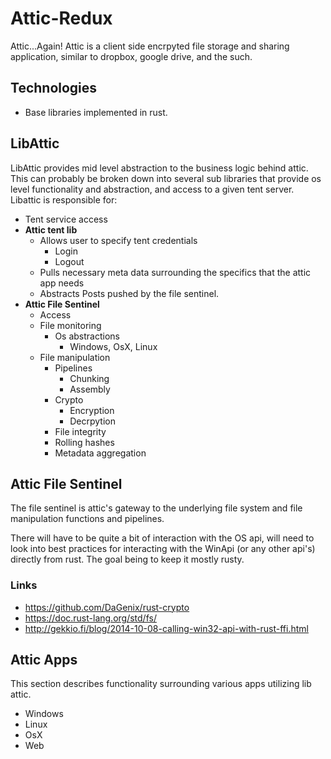 # Attic-Redux
Attic...Again! Attic is a client side encrpyted file storage and sharing application, similar to dropbox, google drive, and the such.

## Technologies
* Base libraries implemented in rust.

## LibAttic
LibAttic provides mid level abstraction to the business logic behind attic. This can probably be broken down into several sub libraries that provide os level functionality and abstraction, and access to a given tent server. Libattic is responsible for:
* Tent service access
* **Attic tent lib**
  * Allows user to specify tent credentials
    * Login 
    * Logout
  * Pulls necessary meta data surrounding the specifics that the attic app needs
  * Abstracts Posts pushed by the file sentinel.
* **Attic File Sentinel**
  * Access
  * File monitoring
    * Os abstractions
      * Windows, OsX, Linux
  * File manipulation
    * Pipelines
      * Chunking
      * Assembly 
    * Crypto
      * Encryption
      * Decrpytion 
     * File integrity
      * Rolling hashes
      * Metadata aggregation
 
## Attic File Sentinel     
The file sentinel is attic's gateway to the underlying file system and file manipulation functions and pipelines.

There will have to be quite a bit of interaction with the OS api, will need to look into best practices for interacting with the WinApi (or any other api's) directly from rust. The goal being to keep it mostly rusty.

### Links
* https://github.com/DaGenix/rust-crypto
* https://doc.rust-lang.org/std/fs/
* http://gekkio.fi/blog/2014-10-08-calling-win32-api-with-rust-ffi.html


## Attic Apps
This section describes functionality surrounding various apps utilizing lib attic.

* Windows
* Linux
* OsX
* Web




      
